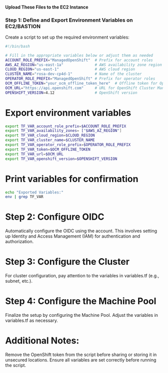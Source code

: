 #### Upload These Files to the EC2 Instance

### Step 1: Define and Export Environment Variables on EC2/BASTION

Create a script to set up the required environment variables:

```bash
#!/bin/bash

# Fill in the appropriate variables below or adjust them as needed
ACCOUNT_ROLE_PREFIX="ManagedOpenShift"  # Prefix for account roles
AWS_AZ_REGION="us-east-1a"              # AWS availability zone region
CLOUD_REGION="us-east-1"                # AWS cloud region
CLUSTER_NAME="rosa-dev-cp4d-1"          # Name of the cluster
OPERATOR_ROLE_PREFIX="ManagedOpenShift" # Prefix for operator roles
OCM_OFFLINE_TOKEN="your_ocm_offline_token_here"  # Offline token for OpenShift Cluster Manager
OCM_URL="https://api.openshift.com"     # URL for OpenShift Cluster Manager
OPENSHIFT_VERSION=4.12                  # OpenShift version
```
# Export environment variables
```bash
export TF_VAR_account_role_prefix=$ACCOUNT_ROLE_PREFIX
export TF_VAR_availability_zones= ["$AWS_AZ_REGION"] 
export TF_VAR_cloud_region=$CLOUD_REGION
export TF_VAR_cluster_name=$CLUSTER_NAME
export TF_VAR_operator_role_prefix=$OPERATOR_ROLE_PREFIX
export TF_VAR_token=$OCM_OFFLINE_TOKEN
export TF_VAR_url=$OCM_URL
export TF_VAR_openshift_version=$OPENSHIFT_VERSION
```
# Print variables for confirmation
```bash
echo "Exported Variables:"
env | grep TF_VAR
```
# Step 2: Configure OIDC
Automatically configure the OIDC using the account. This involves setting up Identity and Access Management (IAM) for authentication and authorization.

# Step 3: Configure the Cluster
For cluster configuration, pay attention to the variables in variables.tf (e.g., subnet, etc.).

# Step 4: Configure the Machine Pool
Finalize the setup by configuring the Machine Pool. Adjust the variables in variables.tf as necessary.

# Additional Notes:
Remove the OpenShift token from the script before sharing or storing it in unsecured locations.
Ensure all variables are set correctly before running the script.